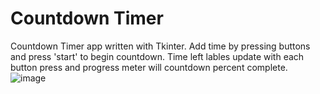 # Countdown Timer
 Countdown Timer app written with Tkinter. Add time by pressing buttons and press 'start' to begin countdown. Time left lables update with each button press and progress meter will countdown percent complete.
![image](https://user-images.githubusercontent.com/92275816/147856978-5193bf4f-4d39-4df7-b65c-f72ff99eb2fe.png)
